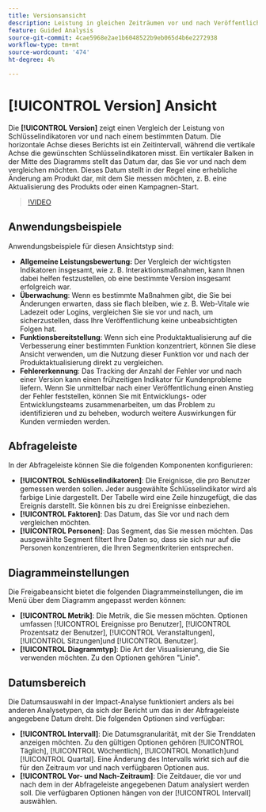 ```yaml
---
title: Versionsansicht
description: Leistung in gleichen Zeiträumen vor und nach Veröffentlichung vergleichen.
feature: Guided Analysis
source-git-commit: 4cae5968e2ae1b6048522b9eb065d4b6e2272938
workflow-type: tm+mt
source-wordcount: '474'
ht-degree: 4%

---
```


# [!UICONTROL Version] Ansicht

Die **[!UICONTROL Version]** zeigt einen Vergleich der Leistung von Schlüsselindikatoren vor und nach einem bestimmten Datum. Die horizontale Achse dieses Berichts ist ein Zeitintervall, während die vertikale Achse die gewünschten Schlüsselindikatoren misst. Ein vertikaler Balken in der Mitte des Diagramms stellt das Datum dar, das Sie vor und nach dem vergleichen möchten. Dieses Datum stellt in der Regel eine erhebliche Änderung am Produkt dar, mit dem Sie messen möchten, z. B. eine Aktualisierung des Produkts oder einen Kampagnen-Start.

>[!VIDEO](https://video.tv.adobe.com/v/3421665/?learn=on)

## Anwendungsbeispiele

Anwendungsbeispiele für diesen Ansichtstyp sind:

* **Allgemeine Leistungsbewertung:** Der Vergleich der wichtigsten Indikatoren insgesamt, wie z. B. Interaktionsmaßnahmen, kann Ihnen dabei helfen festzustellen, ob eine bestimmte Version insgesamt erfolgreich war.
* **Überwachung**: Wenn es bestimmte Maßnahmen gibt, die Sie bei Änderungen erwarten, dass sie flach bleiben, wie z. B. Web-Vitale wie Ladezeit oder Logins, vergleichen Sie sie vor und nach, um sicherzustellen, dass Ihre Veröffentlichung keine unbeabsichtigten Folgen hat.
* **Funktionsbereitstellung**: Wenn sich eine Produktaktualisierung auf die Verbesserung einer bestimmten Funktion konzentriert, können Sie diese Ansicht verwenden, um die Nutzung dieser Funktion vor und nach der Produktaktualisierung direkt zu vergleichen.
* **Fehlererkennung**: Das Tracking der Anzahl der Fehler vor und nach einer Version kann einen frühzeitigen Indikator für Kundenprobleme liefern. Wenn Sie unmittelbar nach einer Veröffentlichung einen Anstieg der Fehler feststellen, können Sie mit Entwicklungs- oder Entwicklungsteams zusammenarbeiten, um das Problem zu identifizieren und zu beheben, wodurch weitere Auswirkungen für Kunden vermieden werden.

## Abfrageleiste

In der Abfrageleiste können Sie die folgenden Komponenten konfigurieren:

* **[!UICONTROL Schlüsselindikatoren]**: Die Ereignisse, die pro Benutzer gemessen werden sollen. Jeder ausgewählte Schlüsselindikator wird als farbige Linie dargestellt. Der Tabelle wird eine Zeile hinzugefügt, die das Ereignis darstellt. Sie können bis zu drei Ereignisse einbeziehen.
* **[!UICONTROL Faktoren]**: Das Datum, das Sie vor und nach dem vergleichen möchten.
* **[!UICONTROL Personen]**: Das Segment, das Sie messen möchten. Das ausgewählte Segment filtert Ihre Daten so, dass sie sich nur auf die Personen konzentrieren, die Ihren Segmentkriterien entsprechen.

## Diagrammeinstellungen

Die Freigabeansicht bietet die folgenden Diagrammeinstellungen, die im Menü über dem Diagramm angepasst werden können:

* **[!UICONTROL Metrik]**: Die Metrik, die Sie messen möchten. Optionen umfassen [!UICONTROL Ereignisse pro Benutzer], [!UICONTROL Prozentsatz der Benutzer], [!UICONTROL Veranstaltungen], [!UICONTROL Sitzungen]und [!UICONTROL Benutzer].
* **[!UICONTROL Diagrammtyp]**: Die Art der Visualisierung, die Sie verwenden möchten. Zu den Optionen gehören &quot;Linie&quot;.

## Datumsbereich

Die Datumsauswahl in der Impact-Analyse funktioniert anders als bei anderen Analysetypen, da sich der Bericht um das in der Abfrageleiste angegebene Datum dreht. Die folgenden Optionen sind verfügbar:

* **[!UICONTROL Intervall]**: Die Datumsgranularität, mit der Sie Trenddaten anzeigen möchten. Zu den gültigen Optionen gehören [!UICONTROL Täglich], [!UICONTROL Wöchentlich], [!UICONTROL Monatlich]und [!UICONTROL Quartal]. Eine Änderung des Intervalls wirkt sich auf die für den Zeitraum vor und nach verfügbaren Optionen aus.
* **[!UICONTROL Vor- und Nach-Zeitraum]**: Die Zeitdauer, die vor und nach dem in der Abfrageleiste angegebenen Datum analysiert werden soll. Die verfügbaren Optionen hängen von der [!UICONTROL Intervall] auswählen.
